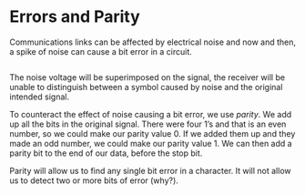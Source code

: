 # Errors and Parity

Communications links can be affected by electrical noise and now and then, a spike of noise can cause a bit error in a circuit.

<figure><img src="https://johnoraw.gitbook.io/pnt/~gitbook/image?url=https%3A%2F%2F365966430-files.gitbook.io%2F%7E%2Ffiles%2Fv0%2Fb%2Fgitbook-x-prod.appspot.com%2Fo%2Fspaces%252FjPKaxBv8yVv6wzBRST0X%252Fuploads%252FtV7S21V7mfoBSb0xmh5K%252Fimage.png%3Falt%3Dmedia%26token%3D9fab06a4-c38f-419f-b533-ee0000670f52&#x26;width=768&#x26;dpr=4&#x26;quality=100&#x26;sign=4ae27386&#x26;sv=2" alt=""><figcaption></figcaption></figure>

The noise voltage will be superimposed on the signal, the receiver will be unable to distinguish between a symbol caused by noise and the original intended signal.

To counteract the effect of noise causing a bit error, we use _parity_. We add up all the bits in the original signal. There were four 1’s and that is an even number, so we could make our parity value 0. If we added them up and they made an odd number, we could make our parity value 1. We can then add a parity bit to the end of our data, before the stop bit.

Parity will allow us to find any single bit error in a character. It will not allow us to detect two or more bits of error (why?).
